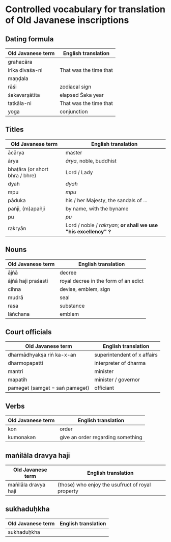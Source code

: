 # Controlled vocabulary for translation of Old Javanese inscriptions

## Dating formula
| Old Javanese term | English translation    |
|-------------------|------------------------|
| grahacāra         |                        |
| irika divaśa-ni   | That was the time that |
| maṇḍala           |                        |
| rāśi              | zodiacal sign          |
| śakavarṣātīta     | elapsed Śaka year      |
| tatkāla-ni        | That was the time that |
| yoga              | conjunction            |

## Titles
| Old Javanese term              | English translation    |
|--------------------------------|------------------------|
| ācārya                         | master                 |
| ārya                           |  _ārya_, noble, buddhist     |
| bhaṭāra (or short bhra / bhre) | Lord / Lady            |
| dyah                            | _dyah_                    |
| mpu                            | _mpu_                    |
| pāduka                         | his / her Majesty, the sandals of ...      |
| pañji, (m)apañji                            | by name, with the byname                    |
| pu                            | _pu_                    |
| rakryān                        | Lord / noble / _rakryan_; __or shall we use "his excellency" ?__|

## Nouns
| Old Javanese term              | English translation    |
|--------------------------------|------------------------|
| ājñā                         | decree                 |
| ājñā haji praśasti     | royal decree in the form of an edict     |
| cihna                         | devise, emblem, sign                 |
| mudrā                         | seal                 |
| rasa                         | substance                 |
| lāñchana                         | emblem                 |


## Court officials
| Old Javanese term   | English translation         |
|---------------------|-----------------------------|
| dharmādhyakṣa riṅ ka-x-an | superintendent of x affairs |
| dharmopapatti       | interpreter of dharma       |
| mantri              | minister                    |
| mapatih             | minister / governor         |
| paməgət (samgət = saṅ paməgət)             | officiant                   |

## Verbs 
| Old Javanese term | English translation               |
|-------------------|-----------------------------------|
| kon               | order                             |
| kumonakən         | give an order regarding something |

## maṅilāla dravya haji
| Old Javanese term   | English translation         |
|---------------------|-----------------------------|
| maṅilāla dravya haji | (those) who enjoy the usufruct of royal property |

## sukhaduḥkha
| Old Javanese term   | English translation         |
|---------------------|-----------------------------|
| sukhaduḥkha | 			|
